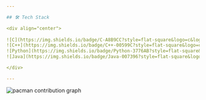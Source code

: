 ```yaml
---

## 🛠 Tech Stack

<div align="center">
  
![C](https://img.shields.io/badge/C-A8B9CC?style=flat-square&logo=c&logoColor=white)
![C++](https://img.shields.io/badge/C++-00599C?style=flat-square&logo=c%2B%2B&logoColor=white)
![Python](https://img.shields.io/badge/Python-3776AB?style=flat-square&logo=python&logoColor=white)
![Java](https://img.shields.io/badge/Java-007396?style=flat-square&logo=openjdk&logoColor=white)

</div>

---
```

<picture>
  <source media="(prefers-color-scheme: dark)" srcset="https://raw.githubusercontent.com/사용자이름/pacman-contribution-graph/output/pacman-contribution-graph.svg" />
  <source media="(prefers-color-scheme: light)" srcset="https://raw.githubusercontent.com/사용자이름/pacman-contribution-graph/output/pacman-contribution-graph.svg" />
  <img alt="pacman contribution graph" src="https://raw.githubusercontent.com/사용자이름/pacman-contribution-graph/output/pacman-contribution-graph.svg" />
</picture>
